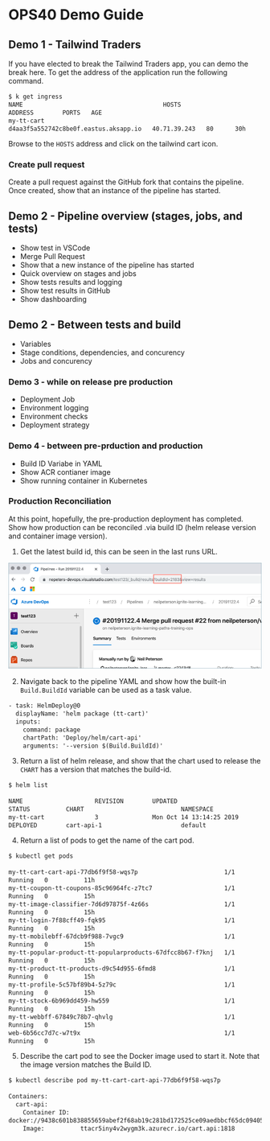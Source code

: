 # OPS40 Demo Guide

## Demo 1 - Tailwind Traders

If you have elected to break the Tailwind Traders app, you can demo the break here. To get the address of the application run the following command.

```
$ k get ingress
NAME                                       HOSTS                                   ADDRESS        PORTS   AGE
my-tt-cart                                 d4aa3f5a552742c8be0f.eastus.aksapp.io   40.71.39.243   80      30h
```

Browse to the `HOSTS` address and click on the tailwind cart icon.

### Create pull request

Create a pull request against the GitHub fork that contains the pipeline. Once created, show that an instance of the pipeline has started.

## Demo 2 - Pipeline overview (stages, jobs, and tests)

- Show test in VSCode
- Merge Pull Request
- Show that a new instance of the pipeline has started 
- Quick overview on stages and jobs
- Show tests results and logging
- Show test results in GitHub
- Show dashboarding

## Demo 2 - Between tests and build

- Variables
- Stage conditions, dependencies, and concurency
- Jobs and concurency 

### Demo 3 - while on release pre production

- Deployment Job
- Environment logging
- Environment checks
- Deployment strategy

### Demo 4 - between pre-prduction and production

- Build ID Variabe in YAML
- Show ACR contianer image
- Show running container in Kubernetes



### Production Reconciliation

At this point, hopefully, the pre-production deployment has completed. Show how production can be reconciled .via build ID (helm release version and container image version).

1. Get the latest build id, this can be seen in the last runs URL.

![Pipeline Run URL with Build ID](./images/buildid.png)

2. Navigate back to the pipeline YAML and show how the built-in `Build.BuildId` variable can be used as a task value.

```
- task: HelmDeploy@0
  displayName: 'helm package (tt-cart)'
  inputs:
    command: package
    chartPath: 'Deploy/helm/cart-api'
    arguments: '--version $(Build.BuildId)'
```

3. Return a list of helm release, and show that the chart used to release the `CHART` has a version that matches the build-id.

```
$ helm list

NAME                    REVISION        UPDATED                         STATUS          CHART                           NAMESPACE
my-tt-cart              3               Mon Oct 14 13:14:25 2019        DEPLOYED        cart-api-1                      default
```

4. Return a list of pods to get the name of the cart pod.

```
$ kubectl get pods

my-tt-cart-cart-api-77db6f9f58-wqs7p                        1/1     Running   0          11h
my-tt-coupon-tt-coupons-85c96964fc-z7tc7                    1/1     Running   0          15h
my-tt-image-classifier-7d6d97875f-4z66s                     1/1     Running   0          15h
my-tt-login-7f88cff49-fqk95                                 1/1     Running   0          15h
my-tt-mobilebff-67dcb9f988-7vgc9                            1/1     Running   0          15h
my-tt-popular-product-tt-popularproducts-67dfcc8b67-f7knj   1/1     Running   0          15h
my-tt-product-tt-products-d9c54d955-6fmd8                   1/1     Running   0          15h
my-tt-profile-5c57bf89b4-5z79c                              1/1     Running   0          15h
my-tt-stock-6b969dd459-hw559                                1/1     Running   0          15h
my-tt-webbff-67849c78b7-qhvlg                               1/1     Running   0          15h
web-6b56cc7d7c-w7t9x                                        1/1     Running   0          15h
```

5. Describe the cart pod to see the Docker image used to start it. Note that the image version matches the Build ID.

```
$ kubectl describe pod my-tt-cart-cart-api-77db6f9f58-wqs7p

Containers:
  cart-api:
    Container ID:   docker://9438c601b838855659abef2f68ab19c281bd172525ce09aedbbcf65dc0940580
    Image:          ttacr5iny4v2wygm3k.azurecr.io/cart.api:1818
```